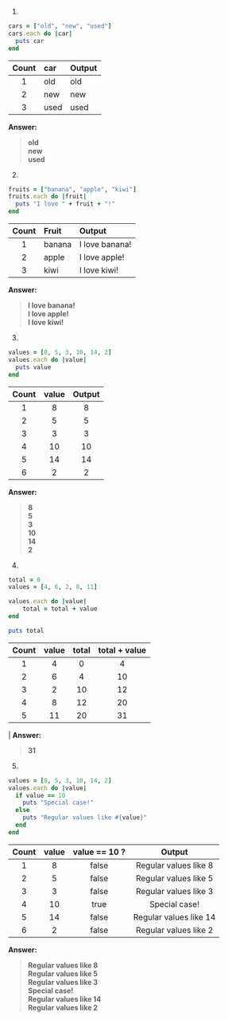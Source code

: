 1.
```ruby
cars = ["old", "new", "used"]
cars.each do |car|
  puts car
end
```
| Count | car |Output |
|:---: |:--- | :--- |
| 1 | old | old |
| 2 | new | new |
| 3 | used | used |

**Answer:**
>**old<br>new<br>used**


2.
```ruby
fruits = ["banana", "apple", "kiwi"]
fruits.each do |fruit|
  puts "I love " + fruit + "!"
end
```

| Count | Fruit | Output |
|:---: |:--- | :--- |
| 1 | banana | I love banana! |
| 2 | apple | I love apple! |
| 3 | kiwi |I love kiwi! |

**Answer:**
> **I love banana!<br>I love apple!<br>I love kiwi!**

3.
``` ruby
values = [8, 5, 3, 10, 14, 2]
values.each do |value|
  puts value
end
```
| Count | value | Output |
|:---: |:---: | :---: |
| 1 | 8 | 8 |
| 2 | 5 | 5 |
| 3 | 3 | 3 |
| 4 | 10 | 10 |
| 5 | 14 | 14 |
| 6 | 2 | 2 |

**Answer:**
> **8<br>5<br>3<br>10<br>14<br>2**

4.
``` ruby
total = 0
values = [4, 6, 2, 8, 11]

values.each do |value|
    total = total + value
end

puts total
```

| Count | value | total | total + value |
|:---: |:---: | :---: | :---: |
| 1 | 4 | 0 | 4 |
| 2 | 6 | 4 | 10 |
| 3 | 2 | 10 | 12 |
| 4 | 8 | 12 | 20 |
| 5 | 11 | 20 | 31 |
|
**Answer:**
> **31**

5.
```ruby
values = [8, 5, 3, 10, 14, 2]
values.each do |value|
  if value == 10
    puts "Special case!"
  else
    puts "Regular values like #{value}"
  end
end
```

| Count | value | value == 10 ? | Output |
|:---: |:---: | :---: | :---: |
| 1 | 8 | false | Regular values like 8 |
| 2 | 5 | false | Regular values like 5 |
| 3 | 3 | false | Regular values like 3 |
| 4 | 10 | true | Special case! |
| 5 | 14 | false | Regular values like 14 |
| 6 | 2 | false | Regular values like 2 |

**Answer:**
>**Regular values like 8<br>Regular values like 5<br>Regular values like 3<br>Special case!<br>Regular values like 14<br>Regular values like 2**
